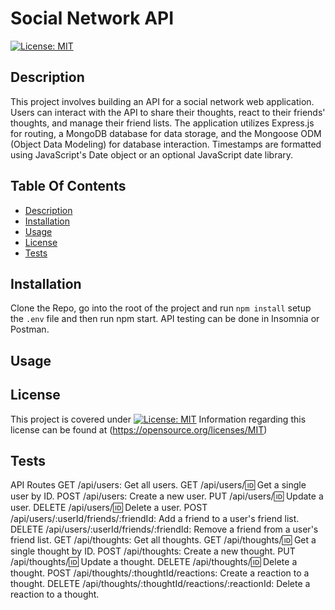 # Social Network API
[![License: MIT](https://img.shields.io/badge/License-MIT-yellow.svg)](https://opensource.org/licenses/MIT)
 
## Description

  This project involves building an API for a social network web application. Users can interact with the API to share their thoughts, react to their friends' thoughts, and manage their friend lists. The application utilizes Express.js for routing, a MongoDB database for data storage, and the Mongoose ODM (Object Data Modeling) for database interaction. Timestamps are formatted using JavaScript's Date object or an optional JavaScript date library.

  ## Table Of Contents
  - [Description](#description)
  - [Installation](#installation)
  - [Usage](#usage)
  - [License](#license)
  - [Tests](#test)


  


  ## Installation
  
  Clone the Repo, go into the root of the project and run `npm install` setup the `.env` file and then run npm start. API testing can be done in Insomnia or Postman.

  ## Usage

  

  ## License

  This project is covered under [![License: MIT](https://img.shields.io/badge/License-MIT-yellow.svg)](https://opensource.org/licenses/MIT) Information regarding this license can be found at (https://opensource.org/licenses/MIT)

## Tests
API Routes
GET /api/users: Get all users.
GET /api/users/:id: Get a single user by ID.
POST /api/users: Create a new user.
PUT /api/users/:id: Update a user.
DELETE /api/users/:id: Delete a user.
POST /api/users/:userId/friends/:friendId: Add a friend to a user's friend list.
DELETE /api/users/:userId/friends/:friendId: Remove a friend from a user's friend list.
GET /api/thoughts: Get all thoughts.
GET /api/thoughts/:id: Get a single thought by ID.
POST /api/thoughts: Create a new thought.
PUT /api/thoughts/:id: Update a thought.
DELETE /api/thoughts/:id: Delete a thought.
POST /api/thoughts/:thoughtId/reactions: Create a reaction to a thought.
DELETE /api/thoughts/:thoughtId/reactions/:reactionId: Delete a reaction to a thought.